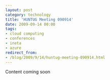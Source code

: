 ```yaml
---
layout: post
category: technology
title: 'HUNTUG Meeting 090914'
date: 2009-09-14 00:00
tags:
- cloud computing
- conferences
- ineta
- azure
redirect_from:
- /blog/2009/9/14/huntug-meeting-090914.html
---
```

Content coming soon
